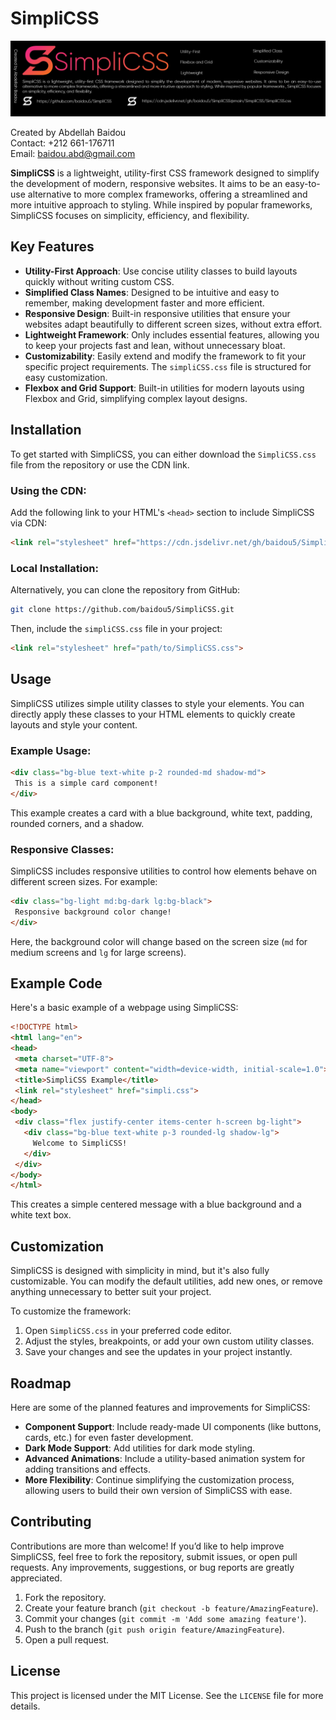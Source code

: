 


# SimpliCSS

![SimpliCSS Logo](https://raw.githubusercontent.com/baidou5/SimpliCSS/main/bgs.jpg)

Created by Abdellah Baidou  
Contact: +212 661-176711  
Email: baidou.abd@gmail.com

**SimpliCSS** is a lightweight, utility-first CSS framework designed to simplify the development of modern, responsive websites. It aims to be an easy-to-use alternative to more complex frameworks, offering a streamlined and more intuitive approach to styling. While inspired by popular frameworks, SimpliCSS focuses on simplicity, efficiency, and flexibility.

## Key Features
- **Utility-First Approach**: Use concise utility classes to build layouts quickly without writing custom CSS.
- **Simplified Class Names**: Designed to be intuitive and easy to remember, making development faster and more efficient.
- **Responsive Design**: Built-in responsive utilities that ensure your websites adapt beautifully to different screen sizes, without extra effort.
- **Lightweight Framework**: Only includes essential features, allowing you to keep your projects fast and lean, without unnecessary bloat.
- **Customizability**: Easily extend and modify the framework to fit your specific project requirements. The `simpliCSS.css` file is structured for easy customization.
- **Flexbox and Grid Support**: Built-in utilities for modern layouts using Flexbox and Grid, simplifying complex layout designs.

## Installation
To get started with SimpliCSS, you can either download the `SimpliCSS.css` file from the repository or use the CDN link.

### Using the CDN:
Add the following link to your HTML's `<head>` section to include SimpliCSS via CDN:

```html
<link rel="stylesheet" href="https://cdn.jsdelivr.net/gh/baidou5/SimpliCSS@main/SimpliCSS/SimpliCSS.css">
```

### Local Installation:
Alternatively, you can clone the repository from GitHub:

```bash
git clone https://github.com/baidou5/SimpliCSS.git
```

Then, include the `simpliCSS.css` file in your project:

```html
<link rel="stylesheet" href="path/to/SimpliCSS.css">
```

## Usage
SimpliCSS utilizes simple utility classes to style your elements. You can directly apply these classes to your HTML elements to quickly create layouts and style your content.

### Example Usage:
```html
<div class="bg-blue text-white p-2 rounded-md shadow-md">
 This is a simple card component!
</div>
```

This example creates a card with a blue background, white text, padding, rounded corners, and a shadow.

### Responsive Classes:
SimpliCSS includes responsive utilities to control how elements behave on different screen sizes. For example:

```html
<div class="bg-light md:bg-dark lg:bg-black">
 Responsive background color change!
</div>
```

Here, the background color will change based on the screen size (`md` for medium screens and `lg` for large screens).

## Example Code
Here's a basic example of a webpage using SimpliCSS:

```html
<!DOCTYPE html>
<html lang="en">
<head>
 <meta charset="UTF-8">
 <meta name="viewport" content="width=device-width, initial-scale=1.0">
 <title>SimpliCSS Example</title>
 <link rel="stylesheet" href="simpli.css">
</head>
<body>
 <div class="flex justify-center items-center h-screen bg-light">
   <div class="bg-blue text-white p-3 rounded-lg shadow-lg">
     Welcome to SimpliCSS!
   </div>
 </div>
</body>
</html>
```

This creates a simple centered message with a blue background and a white text box.

## Customization
SimpliCSS is designed with simplicity in mind, but it's also fully customizable. You can modify the default utilities, add new ones, or remove anything unnecessary to better suit your project.

To customize the framework:
1. Open `SimpliCSS.css` in your preferred code editor.
2. Adjust the styles, breakpoints, or add your own custom utility classes.
3. Save your changes and see the updates in your project instantly.

## Roadmap
Here are some of the planned features and improvements for SimpliCSS:
- **Component Support**: Include ready-made UI components (like buttons, cards, etc.) for even faster development.
- **Dark Mode Support**: Add utilities for dark mode styling.
- **Advanced Animations**: Include a utility-based animation system for adding transitions and effects.
- **More Flexibility**: Continue simplifying the customization process, allowing users to build their own version of SimpliCSS with ease.

## Contributing
Contributions are more than welcome! If you’d like to help improve SimpliCSS, feel free to fork the repository, submit issues, or open pull requests. Any improvements, suggestions, or bug reports are greatly appreciated.

1. Fork the repository.
2. Create your feature branch (`git checkout -b feature/AmazingFeature`).
3. Commit your changes (`git commit -m 'Add some amazing feature'`).
4. Push to the branch (`git push origin feature/AmazingFeature`).
5. Open a pull request.

## License
This project is licensed under the MIT License. See the `LICENSE` file for more details.
